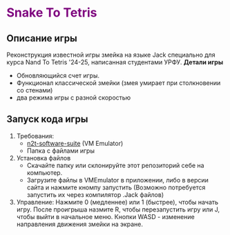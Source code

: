 # <span style="color: purple;">Snake To Tetris</span>

## Описание игры
Реконструкция известной игры змейка на языке Jack специально для курса Nand To Tetris '24-25, написанная студентами УРФУ. 
**Детали игры**
 - Обновляющийся счет игры.
 - Функционал классической змейки (змея умирает при столкновении со стенами)
 - два режима игры с разной скоростью
## Запуск кода игры
1. Требования:
   * [n2t-software-suite](https://www.nand2tetris.org/software) (VM Emulator)
   * Папка с файлами игры
2. Установка файлов
   * Скачайте папку или склонируйте этот репозиторий себе на компьютер.
   * Загрузите файлы в VMEmulator в приложении, либо в версии сайта и нажмите кномпу запустить (Возможно потребуется запустить их через компилятор .Jack файлов)
3. Управление:
   Нажмите 0 (медленнее) или 1 (быстрее), чтобы начать игру.
   После проигрыша назмите R, чтобы перезапустить игру или J, чтобы выйти в начальное меню. 
   Кнопки WASD - изменение направления движения змейки на экране.

